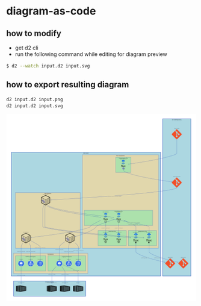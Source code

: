 # diagram-as-code

## how to modify
* get d2 cli
* run the following command while editing for diagram preview
```sh
$ d2 --watch input.d2 input.svg
```

## how to export resulting diagram
```sh
d2 input.d2 input.png
d2 input.d2 input.svg
```

![Big Bang Overview Diagram](./input.svg)
